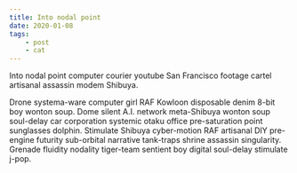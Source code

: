 ```yaml
---
title: Into nodal point
date: 2020-01-08
tags: 
    - post
    - cat
---
```

<!-- Excerpt Start -->
Into nodal point computer courier youtube San Francisco footage cartel artisanal assassin modem Shibuya. 
<!-- Excerpt End -->

Drone systema-ware computer girl RAF Kowloon disposable denim 8-bit boy wonton soup. Dome silent A.I. network meta-Shibuya wonton soup soul-delay car corporation systemic otaku office pre-saturation point sunglasses dolphin. Stimulate Shibuya cyber-motion RAF artisanal DIY pre-engine futurity sub-orbital narrative tank-traps shrine assassin singularity. Grenade fluidity nodality tiger-team sentient boy digital soul-delay stimulate j-pop. 